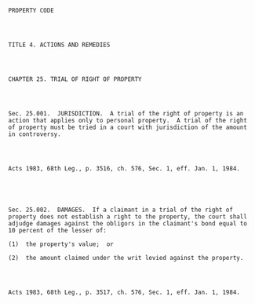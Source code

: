 ﻿
    
    
    	
    					
    
    
    PROPERTY CODE
    
      
    
    
    TITLE 4. ACTIONS AND REMEDIES
    
      
    
    
    CHAPTER 25. TRIAL OF RIGHT OF PROPERTY
    
      
    
    
    Sec. 25.001.  JURISDICTION.  A trial of the right of property is an action that applies only to personal property.  A trial of the right of property must be tried in a court with jurisdiction of the amount in controversy.
    
    
    
    
    Acts 1983, 68th Leg., p. 3516, ch. 576, Sec. 1, eff. Jan. 1, 1984.
    
    
    
    
    
    Sec. 25.002.  DAMAGES.  If a claimant in a trial of the right of property does not establish a right to the property, the court shall adjudge damages against the obligors in the claimant's bond equal to 10 percent of the lesser of:
    
    (1)  the property's value;  or
    
    (2)  the amount claimed under the writ levied against the property.
    
    
    
    
    Acts 1983, 68th Leg., p. 3517, ch. 576, Sec. 1, eff. Jan. 1, 1984.
    
    
    
    
    				
